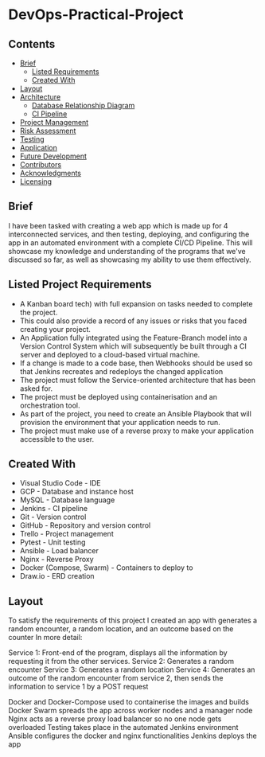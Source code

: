 # DevOps-Practical-Project

## Contents
* [Brief](https://github.com/AmirAR-QA/DevOps-Practical-Project#brief)
   * [Listed Requirements](https://github.com/AmirAR-QA/DevOps-Practical-Project#listed-project-requirements)
   * [Created With](https://github.com/AmirAR-QA/DevOps-Practical-Project#created-with)
* [Layout](https://github.com/AmirAR-QA/DevOps-Practical-Project#layout)
* [Architecture](https://github.com/AmirAR-QA/DevOps-Practical-Project#architecture)
   * [Database Relationship Diagram](https://github.com/AmirAR-QA/DevOps-Practical-Project#database-relationship-diagram)
   * [CI Pipeline](https://github.com/AmirAR-QA/DevOps-Practical-Project#ci-pipeline)
* [Project Management](https://github.com/AmirAR-QA/DevOps-Practical-Project#project-management)
* [Risk Assessment](https://github.com/AmirAR-QA/DevOps-Practical-Project#risk-assessment)
* [Testing](https://github.com/AmirAR-QA/DevOps-Practical-Project#testing)
* [Application](https://github.com/AmirAR-QA/DevOps-Practical-Project#application)
* [Future Development](https://github.com/AmirAR-QA/DevOps-Practical-Project#future-development)
* [Contributors](https://github.com/AmirAR-QA/DevOps-Practical-Project#contributors)
* [Acknowledgments](https://github.com/AmirAR-QA/DevOps-Practical-Project#acknowledgements)
* [Licensing](https://github.com/AmirAR-QA/DevOps-Practical-Project#licensing)

## Brief 

I have been tasked with creating a web app which is made up for 4 interconnected services, and then testing, deploying, and configuring the app in an automated environment with a complete CI/CD Pipeline. This will showcase my knowledge and understanding of the programs that we've discussed so far, as well as showcasing my ability to use them effectively. 

## Listed Project Requirements

* A Kanban board tech) with full expansion on tasks needed to complete the project.
* This could also provide a record of any issues or risks that you faced creating your project.
* An Application fully integrated using the Feature-Branch model into a Version Control System which will subsequently be built through a CI server and deployed to a cloud-based virtual machine.
* If a change is made to a code base, then Webhooks should be used so that Jenkins recreates and redeploys the changed application
* The project must follow the Service-oriented architecture that has been asked for.
* The project must be deployed using containerisation and an orchestration tool.
* As part of the project, you need to create an Ansible Playbook that will provision the environment that your application needs to run.
* The project must make use of a reverse proxy to make your application accessible to the user.

## Created With

* Visual Studio Code - IDE
* GCP - Database and instance host
* MySQL - Database language
* Jenkins - CI pipeline
* Git - Version control
* GitHub - Repository and version control
* Trello - Project management
* Pytest - Unit testing
* Ansible - Load balancer
* Nginx - Reverse Proxy
* Docker (Compose, Swarm) - Containers to deploy to
* Draw.io - ERD creation

## Layout

To satisfy the requirements of this project I created an app with generates a random encounter, a random location, and an outcome based on the counter In more detail:

Service 1: Front-end of the program, displays all the information by requesting it from the other services.
Service 2: Generates a random encounter
Service 3: Generates a random location
Service 4: Generates an outcome of the random encounter from service 2, then sends the information to service 1 by a POST request

Docker and Docker-Compose used to containerise the images and builds
Docker Swarm spreads the app across worker nodes and a manager node
Nginx acts as a reverse proxy load balancer so no one node gets overloaded
Testing takes place in the automated Jenkins environment
Ansible configures the docker and nginx functionalities
Jenkins deploys the app
